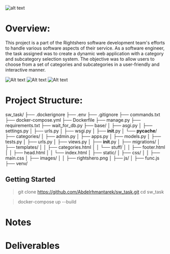 ![alt text](https://rightshero.com/public/assets/pp-assets/images/rh-logo.png)

# Overview:

This project is a part of the Rightshero software development team's efforts to handle various software aspects of their service. As a software engineer, the task assigned was to create a dynamic web application with a category and subcategory selection system. The objective was to allow users to choose from a set of categories and subcategories in a user-friendly and interactive manner.

![Alt text](image.png)
![Alt text](image-1.png)
![Alt text](image-2.png)

# Project Structure:

sw_task/
├── .dockerignore
├── .env
├── .gitignore
├── commands.txt
├── docker-compose.yml
├── Dockerfile
├── manage.py
├── requirements.txt
├── wait_for_db.py
├── base/
│ ├── asgi.py
│ ├── settings.py
│ ├── urls.py
│ ├── wsgi.py
│ ├── **init**.py
│ └── **pycache**/
├── categories/
│ ├── admin.py
│ ├── apps.py
│ ├── models.py
│ ├── tests.py
│ ├── urls.py
│ ├── views.py
│ ├── **init**.py
│ ├── migrations/
│ ├── templates/
│ │ ├── categories.html
│ │ └── stuff/
│ │ ├── footer.html
│ │ ├── head.html
│ │ └── index.html
│ ├── static/
│ ├── css/
│ │ ├── main.css
│ ├── images/
│ │ ├── rightshero.png
│ ├── js/
│ ├── func.js
├── venv/

## Getting Started

> git clone https://github.com/Abdelrhmantarek/sw_task.git
> cd sw_task

> docker-compose up --build

# Notes

# Deliverables
